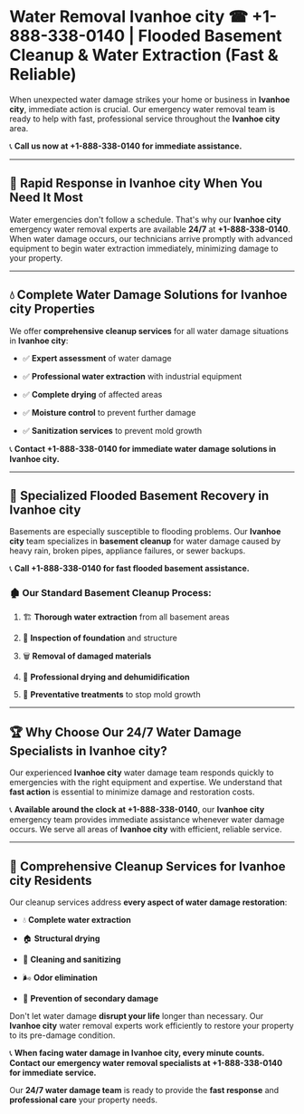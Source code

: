 # Water Removal Ivanhoe city ☎ +1-888-338-0140 | Flooded Basement Cleanup & Water Extraction (Fast & Reliable)

When unexpected water damage strikes your home or business in **Ivanhoe city**, immediate action is crucial. Our emergency water removal team is ready to help with fast, professional service throughout the **Ivanhoe city** area. 

📞 **Call us now at +1-888-338-0140 for immediate assistance.**
---
## 🚀 Rapid Response in Ivanhoe city When You Need It Most
Water emergencies don't follow a schedule. That's why our **Ivanhoe city** emergency water removal experts are available **24/7** at **+1-888-338-0140**. When water damage occurs, our technicians arrive promptly with advanced equipment to begin water extraction immediately, minimizing damage to your property.
---
## 💧 Complete Water Damage Solutions for Ivanhoe city Properties
We offer **comprehensive cleanup services** for all water damage situations in **Ivanhoe city**:
- ✅ **Expert assessment** of water damage  
- ✅ **Professional water extraction** with industrial equipment  
- ✅ **Complete drying** of affected areas  
- ✅ **Moisture control** to prevent further damage  
- ✅ **Sanitization services** to prevent mold growth  
📞 **Contact +1-888-338-0140 for immediate water damage solutions in Ivanhoe city.**
---
## 🌊 Specialized Flooded Basement Recovery in Ivanhoe city
Basements are especially susceptible to flooding problems. Our **Ivanhoe city** team specializes in **basement cleanup** for water damage caused by heavy rain, broken pipes, appliance failures, or sewer backups. 
📞 **Call +1-888-338-0140 for fast flooded basement assistance.**
### 🏚️ Our Standard Basement Cleanup Process:
1. 🏗️ **Thorough water extraction** from all basement areas  
2. 🔎 **Inspection of foundation** and structure  
3. 🗑️ **Removal of damaged materials**  
4. 💨 **Professional drying and dehumidification**  
5. 🚫 **Preventative treatments** to stop mold growth  
---
## 🏆 Why Choose Our 24/7 Water Damage Specialists in Ivanhoe city?
Our experienced **Ivanhoe city** water damage team responds quickly to emergencies with the right equipment and expertise. We understand that **fast action** is essential to minimize damage and restoration costs.
📞 **Available around the clock at +1-888-338-0140**, our **Ivanhoe city** emergency team provides immediate assistance whenever water damage occurs. We serve all areas of **Ivanhoe city** with efficient, reliable service.
---
## 🧹 Comprehensive Cleanup Services for Ivanhoe city Residents
Our cleanup services address **every aspect of water damage restoration**:
- 💧 **Complete water extraction**  
- 🏠 **Structural drying**  
- 🧼 **Cleaning and sanitizing**  
- 🌬️ **Odor elimination**  
- 🚫 **Prevention of secondary damage**  
Don't let water damage **disrupt your life** longer than necessary. Our **Ivanhoe city** water removal experts work efficiently to restore your property to its pre-damage condition.
📞 **When facing water damage in Ivanhoe city, every minute counts. Contact our emergency water removal specialists at +1-888-338-0140 for immediate service.**
Our **24/7 water damage team** is ready to provide the **fast response** and **professional care** your property needs.
